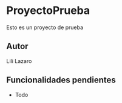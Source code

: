 # ProyectoPrueba

Esto es un proyecto de prueba

## Autor

Lili Lazaro

## Funcionalidades pendientes

* Todo